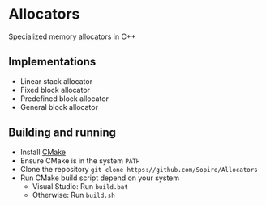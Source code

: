 # Allocators

Specialized memory allocators in C++

## Implementations
- Linear stack allocator 
- Fixed block allocator 
- Predefined block allocator 
- General block allocator 

## Building and running
- Install [CMake](https://cmake.org/install/)
- Ensure CMake is in the system `PATH`
- Clone the repository `git clone https://github.com/Sopiro/Allocators`
- Run CMake build script depend on your system
  - Visual Studio: Run `build.bat`
  - Otherwise: Run `build.sh`
